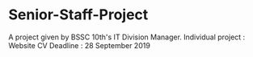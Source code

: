 # Senior-Staff-Project
A project given by BSSC 10th's IT Division Manager.
Individual project : Website CV
Deadline : 28 September 2019
